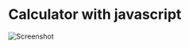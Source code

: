 # Calculator with javascript
![Screenshot](https://github.com/Rezamns/Calculator-with-javascript/assets/57560653/26734571-bc19-4366-a8fb-3d24160ec059)
